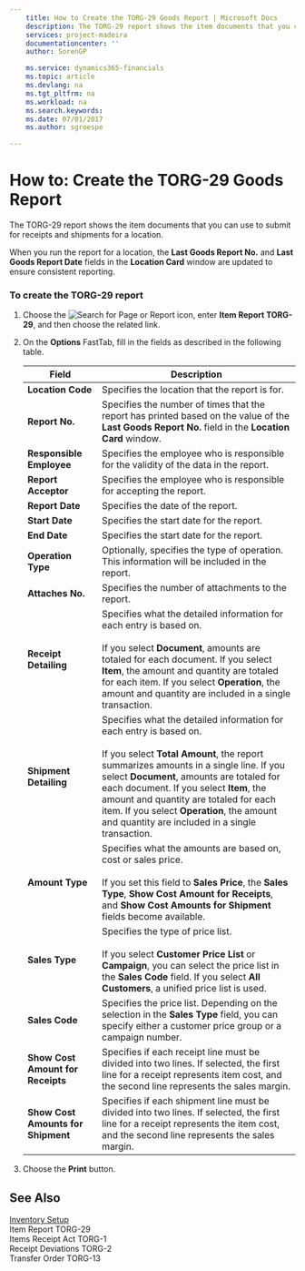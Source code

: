 ```yaml
---
    title: How to Create the TORG-29 Goods Report | Microsoft Docs
    description: The TORG-29 report shows the item documents that you can use to submit for receipts and shipments for a location.
    services: project-madeira
    documentationcenter: ''
    author: SorenGP

    ms.service: dynamics365-financials
    ms.topic: article
    ms.devlang: na
    ms.tgt_pltfrm: na
    ms.workload: na
    ms.search.keywords:
    ms.date: 07/01/2017
    ms.author: sgroespe

---
```

# How to: Create the TORG-29 Goods Report
The TORG-29 report shows the item documents that you can use to submit for receipts and shipments for a location.  
  
 When you run the report for a location, the **Last Goods Report No.** and **Last Goods Report Date** fields in the **Location Card** window are updated to ensure consistent reporting.  
  
### To create the TORG-29 report  
  
1.  Choose the ![Search for Page or Report](media/ui-search/search_small.png "Search for Page or Report icon") icon, enter **Item Report TORG-29**, and then choose the related link.  
  
2.  On the **Options** FastTab, fill in the fields as described in the following table.  
  
    |Field|Description|  
    |---------------------------------|---------------------------------------|  
    |**Location Code**|Specifies the location that the report is for.|  
    |**Report No.**|Specifies the number of times that the report has printed based on the value of the **Last Goods Report No.** field in the **Location Card** window.|  
    |**Responsible Employee**|Specifies the employee who is responsible for the validity of the data in the report.|  
    |**Report Acceptor**|Specifies the employee who is responsible for accepting the report.|  
    |**Report Date**|Specifies the date of the report.|  
    |**Start Date**|Specifies the start date for the report.|  
    |**End Date**|Specifies the start date for the report.|  
    |**Operation Type**|Optionally, specifies the type of operation. This information will be included in the report.|  
    |**Attaches No.**|Specifies the number of attachments to the report.|  
    |**Receipt Detailing**|Specifies what the detailed information for each entry is based on.<br /><br /> If you select **Document**, amounts are totaled for each document. If you select **Item**, the amount and quantity are totaled for each item. If you select **Operation**, the amount and quantity are included in a single transaction.|  
    |**Shipment Detailing**|Specifies what the detailed information for each entry is based on.<br /><br /> If you select **Total Amount**, the report summarizes amounts in a single line. If you select **Document**, amounts are totaled for each document. If you select **Item**, the amount and quantity are totaled for each item. If you select **Operation**, the amount and quantity are included in a single transaction.|  
    |**Amount Type**|Specifies what the amounts are based on, cost or sales price.<br /><br /> If you set this field to **Sales Price**, the **Sales Type**, **Show Cost Amount for Receipts**, and **Show Cost Amounts for Shipment** fields become available.|  
    |**Sales Type**|Specifies the type of price list.<br /><br /> If you select **Customer Price List**  or **Campaign**, you can select the price list in the **Sales Code** field. If you select **All Customers**, a unified price list is used.|  
    |**Sales Code**|Specifies the price list. Depending on the selection in the **Sales Type** field, you can specify either a customer price group or a campaign number.|  
    |**Show Cost Amount for Receipts**|Specifies if each receipt line must be divided into two lines. If selected, the first line for a receipt represents item cost, and the second line represents the sales margin.|  
    |**Show Cost Amounts for Shipment**|Specifies if each shipment line must be divided into two lines. If selected, the first line for a receipt represents the item cost, and the second line represents the sales margin.|  
  
3.  Choose the **Print** button.  
  
## See Also  
 [Inventory Setup](inventory-setup.md)   
 Item Report TORG-29   
 Items Receipt Act TORG-1   
 Receipt Deviations TORG-2   
 Transfer Order TORG-13